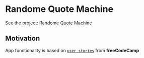 # Randome Quote Machine

See the project: [Randome Quote Machine](https://prince-gizard.github.io/random-quote-machine/)

## Motivation
App functionality is based on [`user stories`](https://www.freecodecamp.org/learn/front-end-development-libraries/front-end-development-libraries-projects/build-a-random-quote-machine) from **freeCodeCamp**
